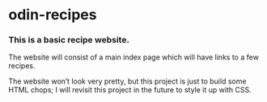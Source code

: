 # odin-recipes
### This is a basic recipe website.

The website will consist of a main index page which will have links to a few recipes. 

The website won’t look very pretty, but this project is just to build some HTML chops; I will revisit this project in the future to style it up with CSS.